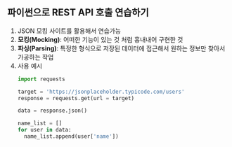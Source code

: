 
## 파이썬으로 REST API 호출 연습하기

1. JSON 모킹 사이트를 활용해서 연습가능
2. **모킹(Mocking)**: 어떠한 기능이 있는 것 처럼 흉내내어 구현한 것
3. **파싱(Parsing)**: 특정한 형식으로 저장된 데이터에 접근해서 원하는 정보만 찾아서 가공하는 작업
4. 사용 예시
      ```python
      import requests

      target = 'https://jsonplaceholder.typicode.com/users'
      response = requests.get(url = target)

      data = response.json()

      name_list = []
      for user in data:
        name_list.append(user['name'])
      ```


<br><br>
